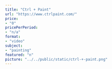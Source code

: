 ```yaml
---
title: "Ctrl + Paint"
url: "https://www.ctrlpaint.com/"
price: 
- "0"
pricePerPeriod: 
- "n/a"
format: 
- "video"
subject: 
- "painting"
featured: "n"
picture: "../../public/static/ctrl-+-paint.png"
---
```

